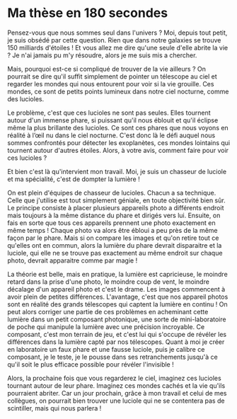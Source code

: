 Ma thèse en 180 secondes
========================

Pensez-vous que nous sommes seul dans l'univers ? Moi, depuis tout petit, je suis obsédé par cette question. Rien que dans notre galaxies se trouve 150 milliards d'étoiles ! Et vous allez me dire qu'une seule d'elle abrite la vie ? Je n'ai jamais pu m'y résoudre, alors je me suis mis a chercher.

Mais, pourquoi est-ce si compliqué de trouver de la vie ailleurs ? On pourrait se dire qu'il suffit simplement de pointer un télescope au ciel et regarder les mondes qui nous entourent pour voir si la vie grouille. Ces mondes, ce sont de petits points lumineux dans notre ciel nocturne, comme des lucioles.  

Le problème, c'est que ces lucioles ne sont pas seules. Elles tournent autour d'un immense phare, si puissant qu'il nous éblouit et qu'il éclipse même la plus brillante des lucioles. Ce sont ces phares que nous voyons en réalité à l’œil nu dans le ciel nocturne. C'est donc là le défi auquel nous sommes confrontés pour détecter les exoplanètes, ces mondes lointains qui tournent autour d'autres étoiles. Alors, à votre avis, comment faire pour voir ces lucioles ?

Et bien c'est là qu'intervient mon travail. Moi, je suis un chasseur de luciole et ma spécialité, c'est de dompter la lumière !  

On est plein d'équipes de chasseur de lucioles. Chacun a sa technique. Celle que j'utilise est tout simplement géniale, en toute objectivité bien sûr. Le principe consiste à placer plusieurs appareils photo a différents endroit mais toujours à la même distance du phare et dirigés vers lui. Ensuite, on fais en sorte que tous ces appareils prennent une photo exactement en même temps ! Chaque photo va alors être ébloui a peu près de la même façon par le phare. Mais si on compare les images et qu'on retire tout ce qu'elles ont en commun, alors la lumière du phare devrait disparaitre et la luciole, qui elle ne se trouve pas exactement au même endroit sur chaque photo, devrait apparaitre comme par magie !  

La théorie est belle, mais en pratique, la lumière est capricieuse, le moindre retard dans la prise d'une photo, le moindre coup de vent, le moindre décalage d'un appareil photo et c'est le drame. Les images commencent à avoir plein de petites différences. L'avantage, c'est que nos appareil photos sont en réalité des grands télescopes qui captent la lumière en continu ! On peut alors corriger une partie de ces problèmes en acheminant cette lumière dans un petit composant photonique, une sorte de mini-laboratoire de poche qui manipule la lumière avec une précision incroyable. Ce composant, c'est mon terrain de jeu, et c'est lui qui s'occupe de révéler les différences dans la lumière capté par nos télescopes. Quant à moi je créer en laboratoire un faux phare et une fausse luciole, puis je calibre ce composant, je le teste, je le pousse dans ses retranchements jusqu'à ce qu'il soit le plus efficace possible pour révéler l'invisible !

Alors, la prochaine fois que vous regarderez le ciel, imaginez ces lucioles tournant autour de leur phare. Imaginez ces mondes cachés et la vie qu'ils pourraient abriter. Car un jour prochain, grâce à mon travail et celui de mes collègues, on pourrait bien trouver une luciole qui ne se contentera pas de scintiller, mais qui nous parlera !